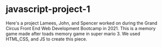 ﻿# javascript-project-1
Here's a project Lamees, John, and Spencer worked on during the Grand Circus Front End Web Development Bootcamp in 2021. This is a memory game made after toads memory game in super mario 3. We used HTML,CSS, and JS to create this piece.
